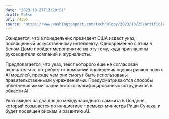 ```yaml
---
date: "2023-10-27T13:20:51"
draft: False
url: /4395
source: "https://www.washingtonpost.com/technology/2023/10/25/artificial-intelligence-executive-order-biden/"
---
```


Ожидается, что в понедельник президент США издаст указ, посвященный искусственному интеллекту. Одновременно с этим в Белом Доме пройдет мероприятие на эту тему, куда приглашены руководители компаний и журналисты. 

Предполагается, что указ, текст которого еще не согласован окончательно, потребует от компаний проведения оценки рисков новых AI моделей, прежде чем они смогут быть использованы правительственными учреждениями. Предусматриваются способы облегчения иммиграции высококвалифицированных сотрудников в области AI.

Указ выйдет за два дня до международного саммита в Лондоне, который созывается по инициативе премьер-министра Риши Сунака, и будет посвящен рискам и развитию AI.
